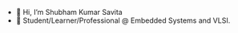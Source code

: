 - 👋 Hi, I’m Shubham Kumar Savita
- 🌱 Student/Learner/Professional @ Embedded Systems and VLSI.

<!---
shubhamsavita98/shubhamsavita98 is a ✨ special ✨ repository because its `README.md` (this file) appears on your GitHub profile.
You can click the Preview link to take a look at your changes.
--->
